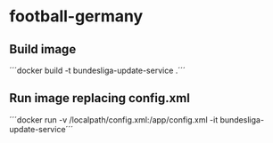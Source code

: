 # football-germany
## Build image
´´´docker build -t bundesliga-update-service .´´´
## Run image replacing config.xml
´´´docker run -v /localpath/config.xml:/app/config.xml -it bundesliga-update-service´´´
